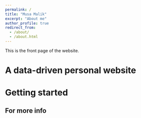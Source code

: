 ```yaml
---
permalink: /
title: "Musa Malik"
excerpt: "About me"
author_profile: true
redirect_from: 
  - /about/
  - /about.html
---
```


This is the front page of the website.

A data-driven personal website
======

Getting started
======

For more info
------

